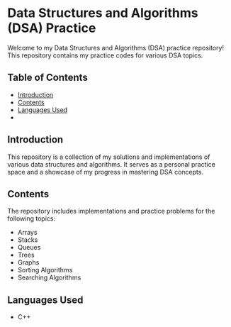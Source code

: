 # Data Structures and Algorithms (DSA) Practice

Welcome to my Data Structures and Algorithms (DSA) practice repository! This repository contains my practice codes for various DSA topics.

## Table of Contents

- [Introduction](#introduction)
- [Contents](#contents)
- [Languages Used](#languages-used)
- 
## Introduction

This repository is a collection of my solutions and implementations of various data structures and algorithms. It serves as a personal practice space and a showcase of my progress in mastering DSA concepts.

## Contents

The repository includes implementations and practice problems for the following topics:

- Arrays
- Stacks
- Queues
- Trees
- Graphs
- Sorting Algorithms
- Searching Algorithms

## Languages Used

- C++

